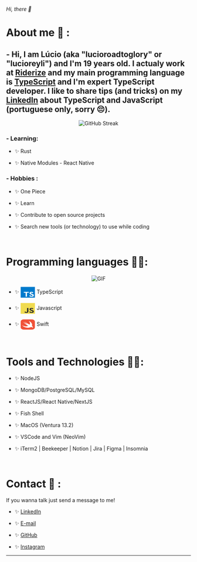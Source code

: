 *Hi, there 👋*
# About me 💬 :

## - Hi, I am Lúcio (aka "lucioroadtoglory" or "lucioreyli") and I'm 19 years old. I actualy work at [Riderize](https://www.linkedin.com/company/riderize/) and my main programming language is [TypeScript](https://www.typescriptlang.org) and I'm expert TypeScript developer. I like to share tips (and tricks) on my [LinkedIn](https://www.linkedin.com/in/lucioandradejr) about TypeScript and JavaScript (portuguese only, sorry 😔).

<div  align="center">
  <p>

![GitHub Streak](https://streak-stats.demolab.com/?user=lucioroadtoglory&theme=dark)

  </p>
</div>
  
### - Learning:

- ✨ Rust

- ✨ Native Modules - React Native

### - Hobbies :

- ✨ One Piece

- ✨ Learn

- ✨ Contribute to open source projects


- ✨ Search new tools (or technology) to use while coding

</br>

# Programming languages 👨‍💻:

<div  align="center">
  <img      width="300"  alt="GIF"  align="center"  src="https://c.tenor.com/RyRSYTTNxOgAAAAC/vinsmoke-sanji-cooking.gif">
</div>

- ✨ <img align="center" alt="typescript" height="30" width="40" src="https://raw.githubusercontent.com/devicons/devicon/master/icons/typescript/typescript-original.svg"> TypeScript

- ✨ <img align="center" alt="typescript" height="30" width="40" src="https://raw.githubusercontent.com/devicons/devicon/master/icons/javascript/javascript-original.svg"> Javascript 

- ✨ <img align="center" alt="typescript" height="30" width="40" src="https://raw.githubusercontent.com/devicons/devicon/master/icons/swift/swift-original.svg"> Swift

</br>

# Tools and Technologies 👨‍💻:

- ✨ NodeJS

- ✨ MongoDB/PostgreSQL/MySQL

- ✨ ReactJS/React Native/NextJS

- ✨ Fish Shell

- ✨ MacOS (Ventura 13.2)

- ✨ VSCode and Vim (NeoVim)

- ✨ iTerm2 | Beekeeper | Notion | Jira | Figma | Insomnia

</br>

# Contact 📧 :

If you wanna talk just send a message to me!

- ✨ <a href="https://linkedin.com/in/lucioandradejr">LinkedIn</a>

- ✨ <a href="mailto:lucioandradejr@gmail.com">E-mail</a>

- ✨ <a href="https://github.com/lucioroadtoglory">GitHub</a>

- ✨ <a href="https://instagram.com/lucioreyli">Instagram</a>

---
